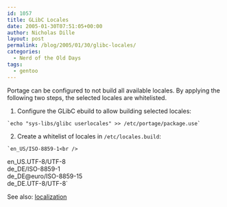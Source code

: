 ```yaml
---
id: 1057
title: GLibC Locales
date: 2005-01-30T07:51:05+00:00
author: Nicholas Dille
layout: post
permalink: /blog/2005/01/30/glibc-locales/
categories:
  - Nerd of the Old Days
tags:
  - gentoo
---
```

Portage can be configured to not build all available locales. By applying the following two steps, the selected locales are whitelisted.
  
<!--more-->

  1. Configure the GLibC ebuild to allow building selected locales:
  
    `echo "sys-libs/glibc userlocales" >> /etc/portage/package.use`
  2. Create a whitelist of locales in `/etc/locales.build`:
  
    `en_US/ISO-8859-1<br />
en_US.UTF-8/UTF-8<br />
de_DE/ISO-8859-1<br />
de_DE@euro/ISO-8859-15<br />
de_DE.UTF-8/UTF-8`

See also: [localization](/blog/2005/01/30/l10n/)
